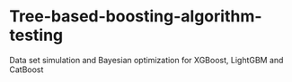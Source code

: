 # Tree-based-boosting-algorithm-testing
Data set simulation and Bayesian optimization for XGBoost, LightGBM and CatBoost 
